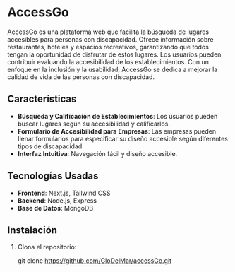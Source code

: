 # AccessGo

AccessGo es una plataforma web que facilita la búsqueda de lugares accesibles para personas con discapacidad. Ofrece información sobre restaurantes, hoteles y espacios recreativos, garantizando que todos tengan la oportunidad de disfrutar de estos lugares. Los usuarios pueden contribuir evaluando la accesibilidad de los establecimientos. Con un enfoque en la inclusión y la usabilidad, AccessGo se dedica a mejorar la calidad de vida de las personas con discapacidad.



## Características


- **Búsqueda y Calificación de Establecimientos**: Los usuarios pueden buscar lugares según su accesibilidad y calificarlos.
- **Formulario de Accesibilidad para Empresas**: Las empresas pueden llenar formularios para especificar su diseño accesible según diferentes tipos de discapacidad.
- **Interfaz Intuitiva**: Navegación fácil y diseño accesible.


## Tecnologías Usadas


- **Frontend**: Next.js, Tailwind CSS
- **Backend**: Node.js, Express
- **Base de Datos**: MongoDB


## Instalación

1. Clona el repositorio:
  
  
   git clone https://github.com/GloDelMar/accessGo.git
